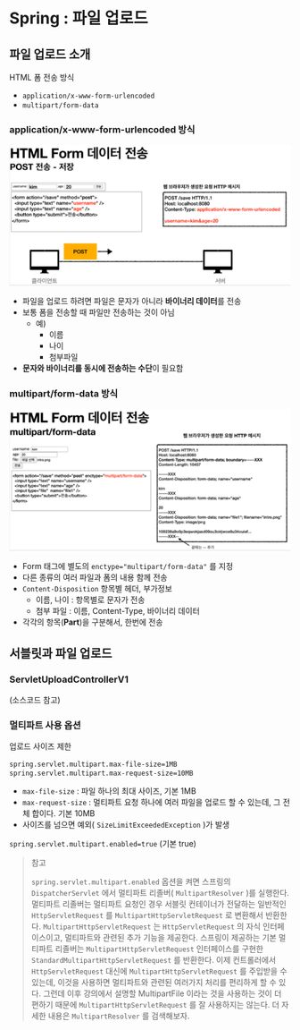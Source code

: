 # Spring : 파일 업로드

## 파일 업로드 소개

HTML 폼 전송 방식

- `application/x-www-form-urlencoded`
- `multipart/form-data`

### application/x-www-form-urlencoded 방식

![application/x-www-form-urlencoded 방식](./image/upload-method-1.png)

- 파일을 업로드 하려면 파일은 문자가 아니라 **바이너리 데이터**를 전송
- 보통 폼을 전송할 때 파일만 전송하는 것이 아님
  - 예)
    - 이름
    - 나이
    - 첨부파일
- **문자와 바이너리를 동시에 전송하는 수단**이 필요함

### multipart/form-data 방식

![application/x-www-form-urlencoded 방식](./image/upload-method-2.png)

- Form 태그에 별도의 `enctype="multipart/form-data"` 를 지정
- 다른 종류의 여러 파일과 폼의 내용 함께 전송
- `Content-Disposition` 항목별 헤더, 부가정보
  - 이름, 나이 : 항목별로 문자가 전송
  - 첨부 파일 : 이름, Content-Type, 바이너리 데이터
- 각각의 항목(**Part**)을 구분해서, 한번에 전송

## 서블릿과 파일 업로드

### ServletUploadControllerV1

(소스코드 참고)

### 멀티파트 사용 옵션

업로드 사이즈 제한

```properties
spring.servlet.multipart.max-file-size=1MB
spring.servlet.multipart.max-request-size=10MB
```

- `max-file-size` : 파일 하나의 최대 사이즈, 기본 1MB
- `max-request-size` : 멀티파트 요청 하나에 여러 파일을 업로드 할 수 있는데, 그 전체 합이다. 기본 10MB
- 사이즈를 넘으면 예외( `SizeLimitExceededException` )가 발생

`spring.servlet.multipart.enabled=true` (기본 true)

> 참고
>
> `spring.servlet.multipart.enabled` 옵션을 켜면 스프링의 `DispatcherServlet` 에서 멀티파트 리졸버( `MultipartResolver` )를 실행한다.
> 멀티파트 리졸버는 멀티파트 요청인 경우 서블릿 컨테이너가 전달하는 일반적인 `HttpServletRequest` 를 `MultipartHttpServletRequest` 로 변환해서 반환한다.
> `MultipartHttpServletRequest` 는 `HttpServletRequest` 의 자식 인터페이스이고, 멀티파트와 관련된 추가 기능을 제공한다.
> 스프링이 제공하는 기본 멀티파트 리졸버는 `MultipartHttpServletRequest` 인터페이스를 구현한 `StandardMultipartHttpServletRequest` 를 반환한다.
> 이제 컨트롤러에서 `HttpServletRequest` 대신에 `MultipartHttpServletRequest` 를 주입받을 수 있는데, 이것을 사용하면 멀티파트와 관련된 여러가지 처리를 편리하게 할 수 있다. 그런데 이후 강의에서 설명할 MultipartFile 이라는 것을 사용하는 것이 더 편하기 때문에 `MultipartHttpServletRequest` 를 잘 사용하지는 않는다. 더 자세한 내용은 `MultipartResolver` 를 검색해보자.
